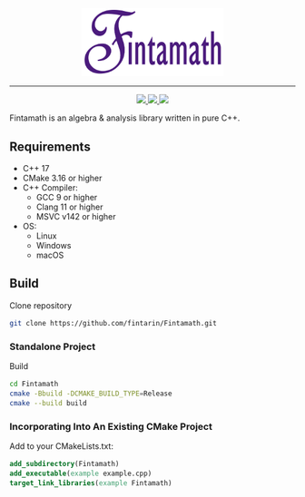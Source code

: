 <p align="center">
  <img src="./docs/images/logo.png" alt="drawing" width="250"/>
</p>

---

<p align="center">
  <a href="https://github.com/fintarin/Fintamath/actions/workflows/build.yml">
    <img src="https://github.com/fintarin/Fintamath/actions/workflows/build.yml/badge.svg"/>
  </a>
  <a href="https://sonarcloud.io/summary/new_code?id=fintarin_Fintamath">
    <img src="https://sonarcloud.io/api/project_badges/measure?project=fintarin_Fintamath&metric=alert_status"/>
  </a>
  <a href="https://sonarcloud.io/summary/new_code?id=fintarin_Fintamath">
    <img src="https://sonarcloud.io/api/project_badges/measure?project=fintarin_Fintamath&metric=coverage"/>
  </a>
</p>

Fintamath is an algebra & analysis library written in pure C++.

## Requirements

* C++ 17
* CMake 3.16 or higher
* C++ Compiler:
  * GCC 9 or higher
  * Clang 11 or higher
  * MSVC v142 or higher
* OS:
  * Linux
  * Windows
  * macOS

## Build

Clone repository

```sh
git clone https://github.com/fintarin/Fintamath.git
```

### Standalone Project

Build

```sh
cd Fintamath
cmake -Bbuild -DCMAKE_BUILD_TYPE=Release
cmake --build build
```

### Incorporating Into An Existing CMake Project

Add to your CMakeLists.txt:

```cmake
add_subdirectory(Fintamath)
add_executable(example example.cpp)
target_link_libraries(example Fintamath)
```

